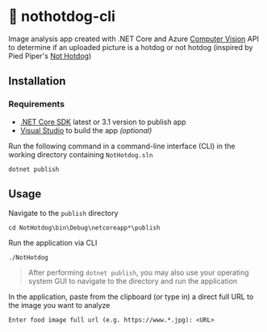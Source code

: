 # 🌭 nothotdog-cli 
Image analysis app created with .NET Core and Azure [Computer Vision](https://azure.microsoft.com/en-us/services/cognitive-services/computer-vision/) API to determine if an uploaded picture is a hotdog or not hotdog (inspired by Pied Piper's [Not Hotdog](https://www.youtube.com/watch?v=ACmydtFDTGs))

## Installation
###  Requirements
- [.NET Core SDK](https://dotnet.microsoft.com/download) latest or 3.1 version to publish app
- [Visual Studio](https://visualstudio.microsoft.com/) to build the app *(optional)*

Run the following command in a command-line interface (CLI) in the working directory containing `NotHotdog.sln`
```
dotnet publish
```

## Usage
Navigate to the `publish` directory
```
cd NotHotdog\bin\Debug\netcoreapp*\publish
```
Run the application via CLI
```
./NotHotdog
```
> After performing `dotnet publish`, you may also use your operating system GUI to navigate to the directory and run the application 

In the application, paste from the clipboard (or type in) a direct full URL to the image you want to analyze
```
Enter food image full url (e.g. https://www.*.jpg): <URL>
```